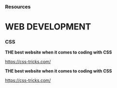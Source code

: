 ### Resources

# WEB DEVELOPMENT



### CSS

**THE best website when it comes to coding with CSS**

https://css-tricks.com/


**THE best website when it comes to coding with CSS**

https://css-tricks.com/
